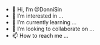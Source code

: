 - 👋 Hi, I’m @DonniSin
- 👀 I’m interested in ...
- 🌱 I’m currently learning ...
- 💞️ I’m looking to collaborate on ...
- 📫 How to reach me ...

<!---
DonniSin/DonniSin is a ✨ special ✨ repository because its `README.md` (this file) appears on your GitHub profile.
You can click the Preview link to take a look at your changes.
--->

